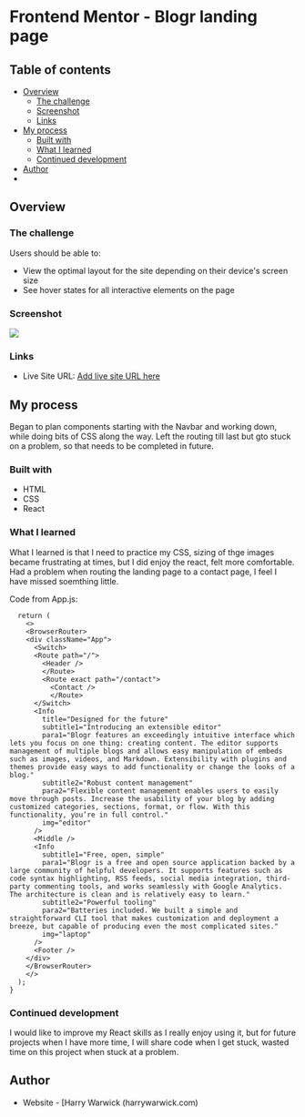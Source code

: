 # Frontend Mentor - Blogr landing page 


## Table of contents

- [Overview](#overview)
  - [The challenge](#the-challenge)
  - [Screenshot](#screenshot)
  - [Links](#links)
- [My process](#my-process)
  - [Built with](#built-with)
  - [What I learned](#what-i-learned)
  - [Continued development](#continued-development)
- [Author](#author)
- 
## Overview

### The challenge

Users should be able to:

- View the optimal layout for the site depending on their device's screen size
- See hover states for all interactive elements on the page

### Screenshot

<img src= "https://i.imgur.com/KyawKwK.png"  />

### Links

- Live Site URL: [Add live site URL here](https://your-live-site-url.com)

## My process

Began to plan components starting with the Navbar and working down, while doing bits of CSS along the way. Left the routing till last but gto stuck on a problem, so that needs to be completed in future.

### Built with

- HTML
- CSS
- React

### What I learned

What I learned is that I need to practice my CSS, sizing of thge images became frustrating at times, but I did enjoy the react, felt more comfortable. Had a problem when routing the landing page to a contact page, I feel I have missed soemthing little.

Code from App.js:

```function App() {
  return (
    <>
    <BrowserRouter>
    <div className="App">
      <Switch>
      <Route path="/">
        <Header />
        </Route>
        <Route exact path="/contact">
          <Contact />
          </Route>
      </Switch>
      <Info
        title="Designed for the future"
        subtitle1="Introducing an extensible editor"
        para1="Blogr features an exceedingly intuitive interface which lets you focus on one thing: creating content. The editor supports management of multiple blogs and allows easy manipulation of embeds such as images, videos, and Markdown. Extensibility with plugins and themes provide easy ways to add functionality or change the looks of a blog."
        subtitle2="Robust content management"
        para2="Flexible content management enables users to easily move through posts. Increase the usability of your blog by adding customized categories, sections, format, or flow. With this functionality, you’re in full control."
        img="editor"
      />
      <Middle />
      <Info
        subtitle1="Free, open, simple"
        para1="Blogr is a free and open source application backed by a large community of helpful developers. It supports features such as code syntax highlighting, RSS feeds, social media integration, third-party commenting tools, and works seamlessly with Google Analytics. The architecture is clean and is relatively easy to learn."
        subtitle2="Powerful tooling"
        para2="Batteries included. We built a simple and straightforward CLI tool that makes customization and deployment a breeze, but capable of producing even the most complicated sites."
        img="laptop"
      />
      <Footer />
    </div>
    </BrowserRouter>
    </>
  );
}
```

### Continued development

I would like to improve my React skills as I really enjoy using it, but for future projects when I have more time, I will share code when I get stuck, wasted time on this project when stuck at a problem.


## Author

- Website - [Harry Warwick (harrywarwick.com)
